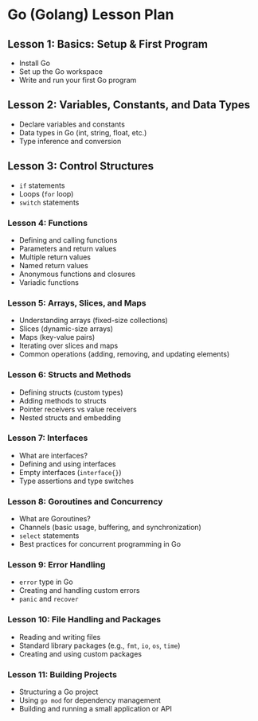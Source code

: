 # Go (Golang) Lesson Plan

## **Lesson 1: Basics: Setup & First Program**
- Install Go
- Set up the Go workspace
- Write and run your first Go program

## **Lesson 2: Variables, Constants, and Data Types**
- Declare variables and constants
- Data types in Go (int, string, float, etc.)
- Type inference and conversion

## **Lesson 3: Control Structures**
- `if` statements
- Loops (`for` loop)
- `switch` statements

### **Lesson 4: Functions**
- Defining and calling functions
- Parameters and return values
- Multiple return values
- Named return values
- Anonymous functions and closures
- Variadic functions

### **Lesson 5: Arrays, Slices, and Maps**
- Understanding arrays (fixed-size collections)
- Slices (dynamic-size arrays)
- Maps (key-value pairs)
- Iterating over slices and maps
- Common operations (adding, removing, and updating elements)

### **Lesson 6: Structs and Methods**
- Defining structs (custom types)
- Adding methods to structs
- Pointer receivers vs value receivers
- Nested structs and embedding

### **Lesson 7: Interfaces**
- What are interfaces?
- Defining and using interfaces
- Empty interfaces (`interface{}`)
- Type assertions and type switches

### **Lesson 8: Goroutines and Concurrency**
- What are Goroutines?
- Channels (basic usage, buffering, and synchronization)
- `select` statements
- Best practices for concurrent programming in Go

### **Lesson 9: Error Handling**
- `error` type in Go
- Creating and handling custom errors
- `panic` and `recover`

### **Lesson 10: File Handling and Packages**
- Reading and writing files
- Standard library packages (e.g., `fmt`, `io`, `os`, `time`)
- Creating and using custom packages

### **Lesson 11: Building Projects**
- Structuring a Go project
- Using `go mod` for dependency management
- Building and running a small application or API
